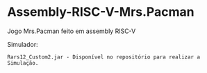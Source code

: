 # Assembly-RISC-V-Mrs.Pacman

Jogo Mrs.Pacman feito em assembly RISC-V

Simulador:
  
    Rars12_Custom2.jar - Disponível no repositório para realizar a Simulação.

